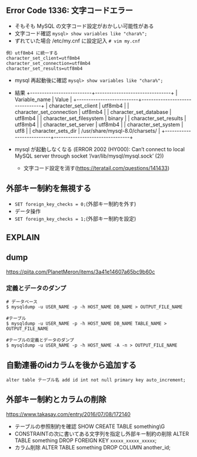 ## Error Code 1336: 文字コードエラー
- そもそも MySQL の文字コード設定がおかしい可能性がある
- 文字コード確認 `mysql> show variables like "chara%";`
- ずれていた場合 /etc/my.cnf に設定記入 `# vim my.cnf`
```
例）utf8mb4 に統一する
character_set_client=utf8mb4
character_set_connection=utf8mb4
character_set_results=utf8mb4
```
- mysql 再起動後に確認 `mysql> show variables like "chara%";`
- 結果
+--------------------------+--------------------------------+
| Variable_name            | Value                          |
+--------------------------+--------------------------------+
| character_set_client     | utf8mb4                        |
| character_set_connection | utf8mb4                        |
| character_set_database   | utf8mb4                        |
| character_set_filesystem | binary                         |
| character_set_results    | utf8mb4                        |
| character_set_server     | utf8mb4                        |
| character_set_system     | utf8                           |
| character_sets_dir       | /usr/share/mysql-8.0/charsets/ |
+--------------------------+--------------------------------+

- mysql が起動しなくなる (ERROR 2002 (HY000): Can’t connect to local MySQL server through socket ‘/var/lib/mysql/mysql.sock’ (2))
  - 文字コード設定を消す(https://teratail.com/questions/141433)

## 外部キー制約を無視する
- `SET foreign_key_checks = 0;`(外部キー制約を外す)
- データ操作
- `SET foreign_key_checks = 1;`(外部キー制約を設定)

## EXPLAIN


## dump
https://qiita.com/PlanetMeron/items/3a41e14607a65bc9b60c

### 定義とデータのダンプ
```
# データベース
$ mysqldump -u USER_NAME -p -h HOST_NAME DB_NAME > OUTPUT_FILE_NAME

#テーブル
$ mysqldump -u USER_NAME -p -h HOST_NAME DB_NAME TABLE_NAME > OUTPUT_FILE_NAME

#テーブルの定義とデータのダンプ
$ mysqldump -u USER_NAME -p -h HOST_NAME -A -n > OUTPUT_FILE_NAME
```

## 自動連番のidカラムを後から追加する
`alter table テーブル名 add id int not null primary key auto_increment;`

## 外部キー制約とカラムの削除
https://www.takasay.com/entry/2016/07/08/172140

- テーブルの参照制約を確認
SHOW CREATE TABLE something\G
- CONSTRAINTの次に書いてある文字列を指定し外部キー制約の削除
ALTER TABLE something DROP FOREIGN KEY `xxxxx_xxxxx_xxxxx`;
- カラム削除
ALTER TABLE something DROP COLUMN another_id;
